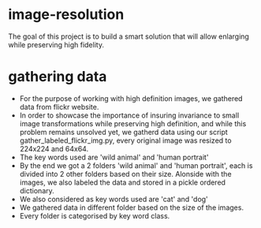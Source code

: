 # image-resolution
The goal of this project is to build a smart solution that will allow enlarging while preserving high fidelity.

# gathering data
* For the purpose of working with high definition images, we gathered data from flickr website.
* In order to showcase the importance of insuring invariance to small image transformations while preserving high definition, and while this problem remains unsolved yet, we gatherd data using our script gather_labeled_flickr_img.py, every original image was resized to 224x224 and 64x64.
* The key words used are 'wild animal' and 'human portrait'
* By the end we got a 2 folders 'wild animal' and 'human portrait', each is divided into 2 other folders based on their size. Alonside with the images, we also labeled the data and stored in a pickle ordered dictionary.
* We also considered as key words used are 'cat' and 'dog'
* We gathered data in different folder based on the size of the images.
* Every folder is categorised by key word class.
